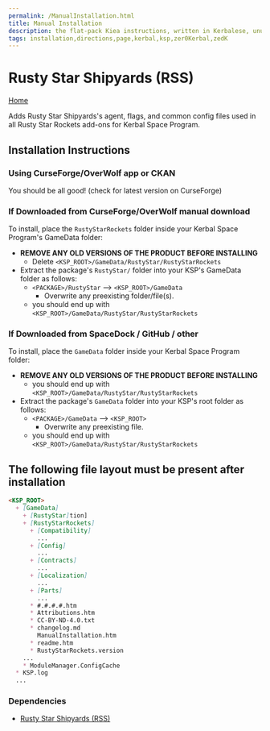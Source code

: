 ```yaml
---
permalink: /ManualInstallation.html
title: Manual Installation
description: the flat-pack Kiea instructions, written in Kerbalese, unusally present
tags: installation,directions,page,kerbal,ksp,zer0Kerbal,zedK
---
```


<!-- ManualInstallation.md v1.1.8.1
Rusty Star Shipyards (RSS)
created: 01 Oct 2019
updated: 29 Jul 2022 -->

<!-- based upon work by Lisias -->

# Rusty Star Shipyards (RSS)

[Home](./index.md)

Adds Rusty Star Shipyards's agent, flags, and common config files used in all Rusty Star Rockets add-ons for Kerbal Space Program.

## Installation Instructions

### Using CurseForge/OverWolf app or CKAN

You should be all good! (check for latest version on CurseForge)

### If Downloaded from CurseForge/OverWolf manual download

To install, place the `RustyStarRockets` folder inside your Kerbal Space Program's GameData folder:

* **REMOVE ANY OLD VERSIONS OF THE PRODUCT BEFORE INSTALLING**
  * Delete `<KSP_ROOT>/GameData/RustyStar/RustyStarRockets`
* Extract the package's `RustyStar/` folder into your KSP's GameData folder as follows:
  * `<PACKAGE>/RustyStar` --> `<KSP_ROOT>/GameData`
    * Overwrite any preexisting folder/file(s).
  * you should end up with `<KSP_ROOT>/GameData/RustyStar/RustyStarRockets`

### If Downloaded from SpaceDock / GitHub / other

To install, place the `GameData` folder inside your Kerbal Space Program folder:

* **REMOVE ANY OLD VERSIONS OF THE PRODUCT BEFORE INSTALLING**
  * you should end up with `<KSP_ROOT>/GameData/RustyStar/RustyStarRockets`
* Extract the package's `GameData` folder into your KSP's root folder as follows:
  * `<PACKAGE>/GameData` --> `<KSP_ROOT>`
    * Overwrite any preexisting file.
  * you should end up with `<KSP_ROOT>/GameData/RustyStar/RustyStarRockets`

## The following file layout must be present after installation

```markdown
<KSP_ROOT>
  + [GameData]
    + [RustyStar]tion]
    + [RustyStarRockets]
      + [Compatibility]
        ...
      + [Config]
        ...
      + [Contracts]
        ...
      + [Localization]
        ...
      + [Parts]
        ...
      * #.#.#.#.htm
      * Attributions.htm
      * CC-BY-ND-4.0.txt
      * changelog.md
        ManualInstallation.htm
      * readme.htm
      * RustyStarRockets.version
    ...
    * ModuleManager.ConfigCache
  * KSP.log
  ...
```

### Dependencies

* [Rusty Star Shipyards (RSS)][RSS]

[RSS]: https://forum.kerbalspaceprogram.com/index.php?/topic/209456-*/ "Rusty Star Shipyards"
[mm]: https://forum.kerbalspaceprogram.com/index.php?/topic/50533-*/ "Module Manager"
[mml]: https://github.com/net-lisias-ksp/ModuleManager "Module Manager /L"
